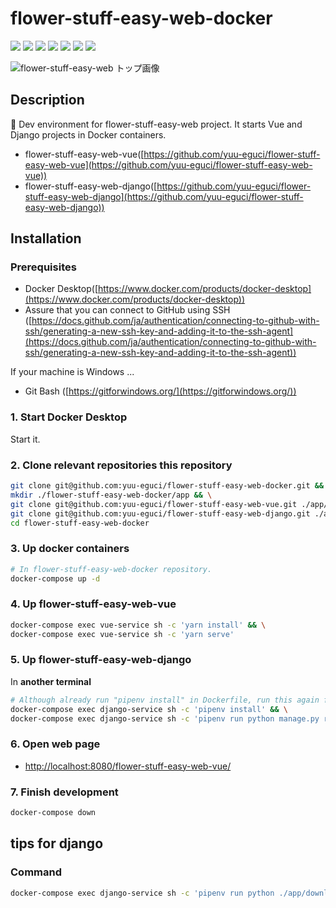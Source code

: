 flower-stuff-easy-web-docker
===

![](https://img.shields.io/badge/-Python-F9DC3E.svg?logo=python&style=for-the-badge) ![](https://img.shields.io/badge/-Django-092E20.svg?logo=django&style=for-the-badge) ![](https://img.shields.io/badge/-Vue.js-96FF33.svg?logo=vue.js&style=for-the-badge) ![](https://img.shields.io/badge/-Docker-1488C6.svg?logo=docker&style=for-the-badge) ![](https://img.shields.io/badge/-Github-181717.svg?logo=github&style=for-the-badge) ![](https://img.shields.io/badge/-Azure%20App%20Service-0078D7.svg?logo=azure-devops&style=for-the-badge) ![](https://img.shields.io/badge/-Linux-000000.svg?logo=linux&style=for-the-badge)

![flower-stuff-easy-web トップ画像](https://user-images.githubusercontent.com/28250432/137093980-3fdaa06d-7bde-4d89-b65b-de49a2a0fe01.png)

## Description

 🐳 Dev environment for flower-stuff-easy-web project. It starts Vue and Django projects in Docker containers.

- flower-stuff-easy-web-vue([https://github.com/yuu-eguci/flower-stuff-easy-web-vue](https://github.com/yuu-eguci/flower-stuff-easy-web-vue))
- flower-stuff-easy-web-django([https://github.com/yuu-eguci/flower-stuff-easy-web-django](https://github.com/yuu-eguci/flower-stuff-easy-web-django))

## Installation

### Prerequisites

- Docker Desktop([https://www.docker.com/products/docker-desktop](https://www.docker.com/products/docker-desktop))
- Assure that you can connect to GitHub using SSH ([https://docs.github.com/ja/authentication/connecting-to-github-with-ssh/generating-a-new-ssh-key-and-adding-it-to-the-ssh-agent](https://docs.github.com/ja/authentication/connecting-to-github-with-ssh/generating-a-new-ssh-key-and-adding-it-to-the-ssh-agent))

If your machine is Windows ...

- Git Bash ([https://gitforwindows.org/](https://gitforwindows.org/))

### 1. Start Docker Desktop

Start it.

### 2. Clone relevant repositories this repository

```bash
git clone git@github.com:yuu-eguci/flower-stuff-easy-web-docker.git && \
mkdir ./flower-stuff-easy-web-docker/app && \
git clone git@github.com:yuu-eguci/flower-stuff-easy-web-vue.git ./app/flower-stuff-easy-web-vue && \
git clone git@github.com:yuu-eguci/flower-stuff-easy-web-django.git ./app/flower-stuff-easy-web-django && \
cd flower-stuff-easy-web-docker
```

### 3. Up docker containers

```bash
# In flower-stuff-easy-web-docker repository.
docker-compose up -d
```

### 4. Up flower-stuff-easy-web-vue

```bash
docker-compose exec vue-service sh -c 'yarn install' && \
docker-compose exec vue-service sh -c 'yarn serve'
```

### 5. Up flower-stuff-easy-web-django

In **another terminal**

```bash
# Although already run "pipenv install" in Dockerfile, run this again for new libraries added.
docker-compose exec django-service sh -c 'pipenv install' && \
docker-compose exec django-service sh -c 'pipenv run python manage.py runserver 0.0.0.0:8000'
```

### 6. Open web page

- [http://localhost:8080/flower-stuff-easy-web-vue/](http://localhost:8080/flower-stuff-easy-web-vue/)

### 7. Finish development

```bash
docker-compose down
```

## tips for django

### Command

```bash
docker-compose exec django-service sh -c 'pipenv run python ./app/download_hdf5.py'
```
